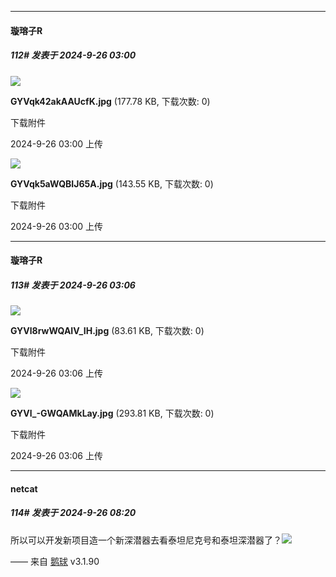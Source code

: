 ﻿
*****

####  璇瑢子R  
##### 112#       发表于 2024-9-26 03:00

<img src="https://img.saraba1st.com/forum/202409/26/030040vum12wvrwpz10upx.jpg" referrerpolicy="no-referrer">

<strong>GYVqk42akAAUcfK.jpg</strong> (177.78 KB, 下载次数: 0)

下载附件

2024-9-26 03:00 上传

<img src="https://img.saraba1st.com/forum/202409/26/030040rgd3cciic2zxax60.jpg" referrerpolicy="no-referrer">

<strong>GYVqk5aWQBIJ65A.jpg</strong> (143.55 KB, 下载次数: 0)

下载附件

2024-9-26 03:00 上传


*****

####  璇瑢子R  
##### 113#       发表于 2024-9-26 03:06

<img src="https://img.saraba1st.com/forum/202409/26/030637wvvvfavrw2uww4w2.jpg" referrerpolicy="no-referrer">

<strong>GYVl8rwWQAIV_IH.jpg</strong> (83.61 KB, 下载次数: 0)

下载附件

2024-9-26 03:06 上传

<img src="https://img.saraba1st.com/forum/202409/26/030637rv0uvq2q40vhhd3b.jpg" referrerpolicy="no-referrer">

<strong>GYVl_-GWQAMkLay.jpg</strong> (293.81 KB, 下载次数: 0)

下载附件

2024-9-26 03:06 上传


*****

####  netcat  
##### 114#       发表于 2024-9-26 08:20

所以可以开发新项目造一个新深潜器去看泰坦尼克号和泰坦深潜器了？<img src="https://static.saraba1st.com/image/smiley/face2017/037.png" referrerpolicy="no-referrer">

—— 来自 [鹅球](https://www.pgyer.com/GcUxKd4w) v3.1.90

